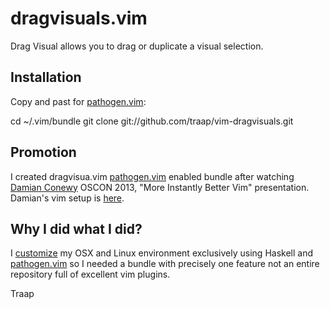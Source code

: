 # dragvisuals.vim

Drag Visual allows you to drag or duplicate a visual selection.


## Installation
Copy and past for [pathogen.vim](https://github.com/tpope/vim-pathogen):

cd ~/.vim/bundle
git clone git://github.com/traap/vim-dragvisuals.git

## Promotion
I created dragvisua.vim [pathogen.vim](https://github.com/tpope/vim-pathogen) 
enabled bundle after watching [Damian Conewy](https://www.youtube.com/watch?v=aHm36-na4-4) 
OSCON 2013, "More Instantly Better Vim" presentation.  Damian's vim setup is
[here](https://github.com/thoughtstream/Damian-Conway-s-Vim-Setup/blob/master/plugin/dragvisuals.vim).

## Why I did what I did?
I [customize](http://github.com/Traap/dotfiles.git) my OSX and Linux environment
exclusively using Haskell and [pathogen.vim](https://github.com/tpope/vim-pathogen)
so I needed a bundle with precisely one feature not an entire repository full of
excellent vim plugins.

Traap
